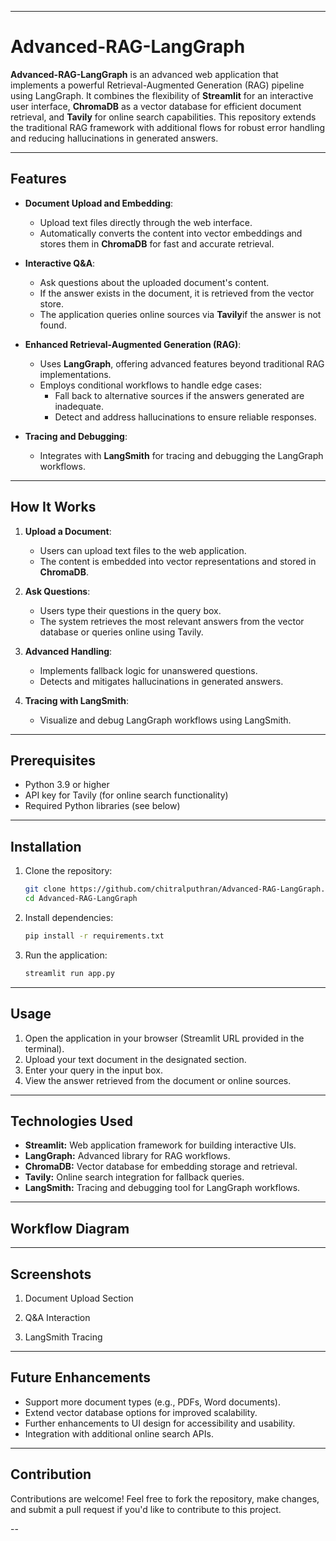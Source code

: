 
---
# Advanced-RAG-LangGraph

**Advanced-RAG-LangGraph** is an advanced web application that implements a powerful Retrieval-Augmented Generation (RAG) pipeline using LangGraph. It combines the flexibility of **Streamlit** for an interactive user interface, **ChromaDB** as a vector database for efficient document retrieval, and **Tavily** for online search capabilities. This repository extends the traditional RAG framework with additional flows for robust error handling and reducing hallucinations in generated answers.

---

## Features

- **Document Upload and Embedding**:
  - Upload text files directly through the web interface.
  - Automatically converts the content into vector embeddings and stores them in **ChromaDB** for fast and accurate retrieval.

- **Interactive Q&A**:
  - Ask questions about the uploaded document's content.
  - If the answer exists in the document, it is retrieved from the vector store.
  - The application queries online sources via **Tavily**if the answer is not found.

- **Enhanced Retrieval-Augmented Generation (RAG)**:
  - Uses **LangGraph**, offering advanced features beyond traditional RAG implementations.
  - Employs conditional workflows to handle edge cases:
    - Fall back to alternative sources if the answers generated are inadequate.
    - Detect and address hallucinations to ensure reliable responses.

- **Tracing and Debugging**:
  - Integrates with **LangSmith** for tracing and debugging the LangGraph workflows.

---

## How It Works

1. **Upload a Document**:
   - Users can upload text files to the web application.
   - The content is embedded into vector representations and stored in **ChromaDB**.
   


2. **Ask Questions**:
   - Users type their questions in the query box.
   - The system retrieves the most relevant answers from the vector database or queries online using Tavily.
   


3. **Advanced Handling**:
   - Implements fallback logic for unanswered questions.
   - Detects and mitigates hallucinations in generated answers.
   


4. **Tracing with LangSmith**:
   - Visualize and debug LangGraph workflows using LangSmith.
   


---

## Prerequisites

- Python 3.9 or higher
- API key for Tavily (for online search functionality)
- Required Python libraries (see below)

---

## Installation

1. Clone the repository:
   ```bash
   git clone https://github.com/chitralputhran/Advanced-RAG-LangGraph.git
   cd Advanced-RAG-LangGraph

2. Install dependencies:
   ```bash
   pip install -r requirements.txt

3. Run the application:
   ```bash
   streamlit run app.py

---
## Usage 
1. Open the application in your browser (Streamlit URL provided in the terminal).
2. Upload your text document in the designated section.
3. Enter your query in the input box.
4. View the answer retrieved from the document or online sources.

---
## Technologies Used

- **Streamlit:** Web application framework for building interactive UIs.
- **LangGraph:** Advanced library for RAG workflows.
- **ChromaDB:** Vector database for embedding storage and retrieval.
- **Tavily:** Online search integration for fallback queries.
- **LangSmith:** Tracing and debugging tool for LangGraph workflows.
---
## Workflow Diagram

---
## Screenshots

1. Document Upload Section

2. Q&A Interaction

3. LangSmith Tracing

---
## Future Enhancements

- Support more document types (e.g., PDFs, Word documents).
- Extend vector database options for improved scalability.
- Further enhancements to UI design for accessibility and usability.
- Integration with additional online search APIs.
---
## Contribution

Contributions are welcome! Feel free to fork the repository, make changes, and submit a pull request if you'd like to contribute to this project.

--




